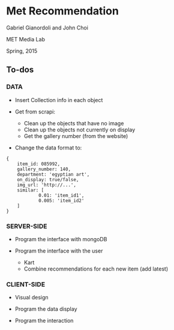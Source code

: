 # Met Recommendation

Gabriel Gianordoli and John Choi

MET Media Lab

Spring, 2015


## To-dos

### DATA

* Insert Collection info in each object

* Get from scrapi:
	* Clean up the objects that have no image
	* Clean up the objects not currently on display
	* Get the gallery number (from the website)
	
* Change the data format to:

```
{
	item_id: 085992,
	gallery_number: 140,
	department: 'egyptian art',
	on_display: true/false,
	img_url: 'http://...',
	similar: [
			0.01: 'item_id1',
			0.005: 'item_id2'
	]
}
```


### SERVER-SIDE

* Program the interface with mongoDB

* Program the interface with the user
	* Kart
	* Combine recommendations for each new item (add latest)


### CLIENT-SIDE

* Visual design

* Program the data display

* Program the interaction
